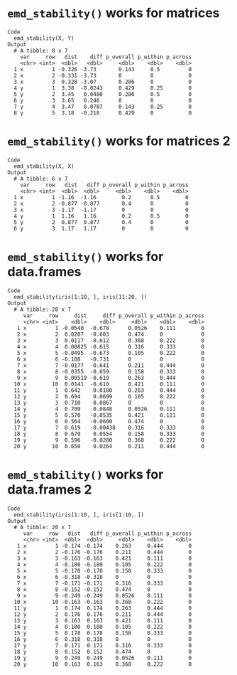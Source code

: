 # `emd_stability()` works for matrices

    Code
      emd_stability(X, Y)
    Output
      # A tibble: 8 x 7
        var     row   dist    diff p_overall p_within p_across
        <chr> <int>  <dbl>   <dbl>     <dbl>    <dbl>    <dbl>
      1 x         1 -0.326 -3.73       0.143     0.5         0
      2 x         2 -0.331 -3.73       0         0           0
      3 x         3  0.328 -3.07       0.286     0           0
      4 y         1  3.38  -0.0243     0.429     0.25        0
      5 y         2  3.45   0.0480     0.286     0.5         0
      6 y         3  3.65   0.246      0         0           0
      7 y         4  3.47   0.0707     0.143     0.25        0
      8 y         5  3.18  -0.218      0.429     0           0

# `emd_stability()` works for matrices 2

    Code
      emd_stability(X, X)
    Output
      # A tibble: 6 x 7
        var     row   dist   diff p_overall p_within p_across
        <chr> <int>  <dbl>  <dbl>     <dbl>    <dbl>    <dbl>
      1 x         1 -1.16  -1.16        0.2      0.5        0
      2 x         2 -0.877 -0.877       0.4      0          0
      3 x         3 -1.17  -1.17        0        0          0
      4 y         1  1.16   1.16        0.2      0.5        0
      5 y         2  0.877  0.877       0.4      0          0
      6 y         3  1.17   1.17        0        0          0

# `emd_stability()` works for data.frames

    Code
      emd_stability(iris[1:10, ], iris[11:20, ])
    Output
      # A tibble: 20 x 7
         var     row     dist     diff p_overall p_within p_across
         <chr> <int>    <dbl>    <dbl>     <dbl>    <dbl>    <dbl>
       1 x         1 -0.0540  -0.678      0.0526    0.111        0
       2 x         2  0.0207  -0.603      0.474     0            0
       3 x         3  0.0117  -0.612      0.368     0.222        0
       4 x         4  0.00825 -0.615      0.316     0.333        0
       5 x         5 -0.0495  -0.673      0.105     0.222        0
       6 x         6 -0.108   -0.731      0         0            0
       7 x         7 -0.0177  -0.641      0.211     0.444        0
       8 x         8 -0.0355  -0.659      0.158     0.333        0
       9 x         9  0.00519 -0.619      0.263     0.444        0
      10 x        10  0.0141  -0.610      0.421     0.111        0
      11 y         1  0.642    0.0180     0.263     0.444        0
      12 y         2  0.694    0.0699     0.105     0.222        0
      13 y         3  0.710    0.0867     0         0            0
      14 y         4  0.709    0.0848     0.0526    0.111        0
      15 y         5  0.570   -0.0535     0.421     0.111        0
      16 y         6  0.564   -0.0600     0.474     0            0
      17 y         7  0.619   -0.00438    0.316     0.333        0
      18 y         8  0.679    0.0554     0.158     0.333        0
      19 y         9  0.596   -0.0280     0.368     0.222        0
      20 y        10  0.650    0.0264     0.211     0.444        0

# `emd_stability()` works for data.frames 2

    Code
      emd_stability(iris[1:10, ], iris[1:10, ])
    Output
      # A tibble: 20 x 7
         var     row   dist   diff p_overall p_within p_across
         <chr> <int>  <dbl>  <dbl>     <dbl>    <dbl>    <dbl>
       1 x         1 -0.174 -0.174    0.263     0.444        0
       2 x         2 -0.176 -0.176    0.211     0.444        0
       3 x         3 -0.163 -0.163    0.421     0.111        0
       4 x         4 -0.180 -0.180    0.105     0.222        0
       5 x         5 -0.178 -0.178    0.158     0.333        0
       6 x         6 -0.318 -0.318    0         0            0
       7 x         7 -0.171 -0.171    0.316     0.333        0
       8 x         8 -0.152 -0.152    0.474     0            0
       9 x         9 -0.249 -0.249    0.0526    0.111        0
      10 x        10 -0.163 -0.163    0.368     0.222        0
      11 y         1  0.174  0.174    0.263     0.444        0
      12 y         2  0.176  0.176    0.211     0.444        0
      13 y         3  0.163  0.163    0.421     0.111        0
      14 y         4  0.180  0.180    0.105     0.222        0
      15 y         5  0.178  0.178    0.158     0.333        0
      16 y         6  0.318  0.318    0         0            0
      17 y         7  0.171  0.171    0.316     0.333        0
      18 y         8  0.152  0.152    0.474     0            0
      19 y         9  0.249  0.249    0.0526    0.111        0
      20 y        10  0.163  0.163    0.368     0.222        0

